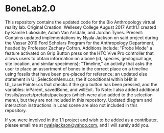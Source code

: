 # BoneLab2.0
This repository contains the updated code for the Bio Anthropology virtual reality lab.
Original Creation: Wellesey College August 2017 Anth1.1 created by Kamile Lukosiute, Adam Van Arsdale, and Jordan Tynes.
Present: Contains updated implementations by Nyala Jackson on said project during the Vassar 2019 Ford Scholars Program for the Anthropology Department, headed by Professor Zachary Cofran. Additions include: "Probe Mode" a feature activated on Grip Button press on the HTC Vive Pro controller that allows users to obtain information on a bone (id, species, geological age, site location, and similar specimens); "Timeline," an activity that asks the user to place an assortment of bones in the correct place on a timeline using fossils that have been pre-placed for reference; an updated else statement in UI_SelectionMenu.cs; the if conditional within bHit in UI_LaserPointer.cs that checks if the grip button has been pressed, and the variables: inParent, savedBone, and willExit. 
To Note: I also added additional fossils/assets/prefabs/packages (which were also added to the selection menu), but they are not included in this repository. Updated diagram and interaction instructions in Load scene are also not included in this repository.

If you were involved in the 1.1 project and wish to be added as a contributer, please email me at nyalajackson@yahoo.com, and I will surely add you.  
